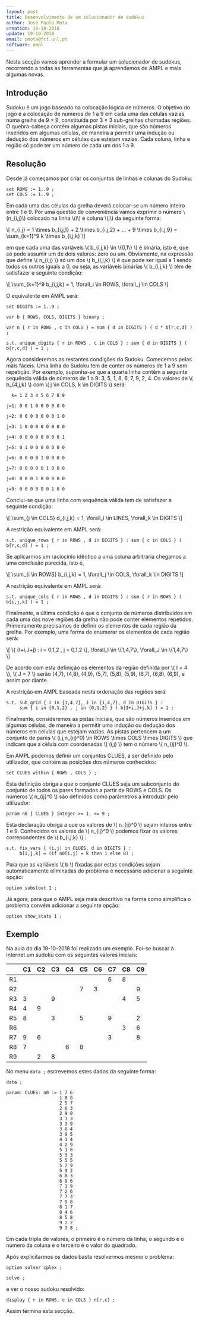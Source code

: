 ```yaml
---
layout: post
title: Desenvolvimento de um solucionador de sudokus
author: José Paulo Mota
creation: 19-10-2018
update: 19-10-2018
email: pmota@fct.unl.pt
software: ampl
---
```


Nesta secção vamos aprender a formular um solucionador de sudokus, recorrendo a todas as ferramentas que já aprendemos de AMPL e mais algumas novas.


## Introdução

Sudoku é um jogo baseado na colocação lógica de números. O objetivo do jogo é a colocação de números de 1 a 9 em cada uma das células vazias numa grelha de 9 × 9, constituída por 3 × 3 sub-grelhas chamadas regiões. O quebra-cabeça contém algumas pistas iniciais, que são números inseridos em algumas células, de maneira a permitir uma indução ou dedução dos números em células que estejam vazias. Cada coluna, linha e região só pode ter um número de cada um dos 1 a 9.


## Resolução

Desde já começamos por criar os conjuntos de linhas e colunas do Sudoku:

```
set ROWS := 1..9 ;
set COLS := 1..9 ;
```

Em cada uma das células da grelha deverá colocar-se um número inteiro entre 1 e 9. Por uma questão de conveniência vamos exprimir o número \\(n_{i,j}\\) colocado na linha \\(i\\) e coluna \\(j\\) da seguinte forma:

\\[
n_{i,j} = 1 \times b_{i,j,1} + 2 \times b_{i,j,2} + ... + 9 \times b_{i,j,9} = \sum_{k=1}^9 k \times b_{i,j,k} 
\\]

em que cada uma das variáveis \\( b_{i,j,k} \in \\{0,1\\} \\)  é binária, isto é, que só pode assumir um de dois valores: zero ou um. Obviamente, na expressão que define \\( n_{i,j} \\) só um dos \\( b_{i,j,k} \\) é que pode ser igual a 1 sendo todos os outros iguais a 0, ou seja, as variáveis binárias \\( b_{i,j,k} \\) têm de satisfazer a seguinte condição:

\\[
\sum_{k=1}^9 b_{i,j,k} = 1, \forall_i \in ROWS, \forall_j \in COLS
\\]

O equivalente em AMPL será:

```
set DIGITS := 1..9 ;

var b { ROWS, COLS, DIGITS } binary ;

var n { r in ROWS , c in COLS } = sum { d in DIGITS } ( d * b[r,c,d] ) ;

s.t. unique_digits { r in ROWS , c in COLS } : sum { d in DIGITS } ( b[r,c,d] ) = 1 ;
```

Agora consideremos as restantes condições do Sudoku. Comecemos pelas mais fáceis. Uma linha do Sudoku tem de conter os números de 1 a 9 sem repetição. Por exemplo, suponha-se que a quarta linha contêm a seguinte sequência válida de números de 1 a 9: 3, 5, 1, 8, 6, 7, 9, 2, 4. Os valores de \\( b_{4,j,k} \\) com \\( j \in COLS, k \in DIGITS \\) será:

```
  k= 1 2 3 4 5 6 7 8 9
  
j=1: 0 0 1 0 0 0 0 0 0

j=2: 0 0 0 0 0 0 0 1 0

j=3: 1 0 0 0 0 0 0 0 0

j=4: 0 0 0 0 0 0 0 0 1

j=5: 0 1 0 0 0 0 0 0 0

j=6: 0 0 0 0 1 0 0 0 0

j=7: 0 0 0 0 0 1 0 0 0

j=8: 0 0 0 1 0 0 0 0 0

j=9: 0 0 0 0 0 0 1 0 0
```

Conclui-se que uma linha com sequência válida tem de satisfazer a seguinte condição:

\\[
\sum_{j \in COLS} d_{i,j,k} = 1, \forall_i \in LINES, \forall_k \in DIGITS
\\]

A restrição equivalente em AMPL será:

```
s.t. unique_rows { r in ROWS , d in DIGITS } : sum { c in COLS } ( b[r,c,d] ) = 1 ;
```

Se aplicarmos um raciocínio idêntico a uma coluna arbitrária chegamos a uma conclusão parecida, isto é, 

\\[
\sum_{i \in ROWS} b_{i,j,k} = 1, \forall_j \in COLS, \forall_k \in DIGITS
\\]

A restrição equivalente em AMPL será:

```
s.t. unique_cols { r in ROWS , d in DIGITS } : sum { r in ROWS } ( b[i,j,k] ) = 1 ;
```

Finalmente, a última condição é que o conjunto de números distribuídos em cada uma das nove regiões da grelha não pode conter elementos repetidos. Primeiramente precisamos de definir os elementos de cada região da grelha. Por exemplo, uma forma de enumerar os elementos de cada região será:

\\[
\\{ (I+i,J+j) : i = 0,1,2 , j = 0,1,2 \\}, \forall_I \in \\{1,4,7\\}, \forall_J \in \\{1,4,7\\}
\\]

De acordo com esta definição os elementos da região definida por \\( I = 4 \\), \\( J = 7 \\) serão (4,7), (4,8), (4,9), (5,7), (5,8), (5,9), (6,7), (6,8), (6,9), e assim por diante.

A restrição em AMPL baseada nesta ordenação das regiões será:

```
s.t. sub_grid { I in {1,4,7}, J in {1,4,7}, d in DIGITS } : 
     sum { i in {0,1,2} , j in {0,1,2} } ( b[I+i,J+j,k] ) = 1 ;
```

Finalmente, consideremos as pistas iniciais, que são números inseridos em algumas células, de maneira a permitir uma indução ou dedução dos números em células que estejam vazias. As pistas pertencem a um conjunto de pares \\( (i,j,n_{ij}^0) \in ROWS \times COLS \times DIGITS \\) que indicam que a célula com coordenadas \\( (i,j) \\) tem o número \\( n_{ij}^0 \\). 

Em AMPL podemos definir um conjuntos CLUES, a ser definido pelo utilizador, que contém as posições dos números conhecidos:

```
set CLUES within { ROWS , COLS } ;
```

Esta definição obriga a que o conjunto CLUES seja um subconjunto do conjunto de todos os pares formados a partir de ROWS e COLS. Os números \\( n_{ij}^0 \\) são definidos como parâmetros a introduzir pelo utilizador:

```
param n0 { CLUES } integer >= 1, <= 9 ;
```

Esta declaração obriga a que os valores de \\( n_{ij}^0 \\) sejam inteiros entre 1 e 9. Conhecidos os valores de \\( n_{ij}^0 \\) podemos fixar os valores correpondentes de \\( b_{i,j,k} \\) :

```
s.t. fix_vars { (i,j) in CLUES, d in DIGITS } :
     b[i,j,k] = (if n0[i,j] = k then 1 else 0) ;
```

Para que as variáveis \\( b \\) fixadas por estas condições sejam automaticamente eliminadas do problema é necessário adicionar a seguinte opção:

```
option substout 1 ;
```

Já agora, para que o AMPL seja mais descritivo na forma como simplifica o problema convém adicionar a seguinte opção:

```
option show_stats 1 ;
```

## Exemplo

Na aula do dia 19-10-2018 foi realizado um exemplo. Foi-se buscar à internet um sudoku com os seguintes valores iniciais:

|    | C1 | C2 | C3 | C4 | C5 | C6 | C7 | C8 | C9 |
|----|----|----|----|----|----|----|----|----|----|
| R1 |    |    |    |    |    |    | 6  | 8  |    |
| R2 |    |    |    |    | 7  | 3  |    |    | 9  |
| R3 | 3  |    | 9  |    |    |    |    | 4  | 5  |
| R4 | 4  | 9  |    |    |    |    |    |    |    |
| R5 | 8  |    | 3  |    | 5  |    | 9  |    | 2  |
| R6 |    |    |    |    |    |    |    | 3  | 6  |
| R7 | 9  | 6  |    |    |    |    | 3  |    | 8  |
| R8 | 7  |    |    | 6  | 8  |    |    |    |    |
| R9 |    | 2  | 8  |    |    |    |    |    |    |

No menu `data ;` escrevemos estes dados da seguinte forma:

``` 
data ;

param: CLUES: n0 := 1 7 6
                    1 8 8
                    2 5 7
                    2 6 3
                    2 9 9
                    3 1 3
                    3 3 9
                    3 8 4
                    3 9 5
                    4 1 4
                    4 2 9
                    5 1 8
                    5 3 3
                    5 5 5
                    5 7 9
                    5 9 2
                    6 8 3
                    6 9 6
                    7 1 9
                    7 2 6
                    7 7 3
                    7 9 8
                    8 1 7
                    8 4 6
                    8 5 8
                    9 2 2
                    9 3 8 ;
```

Em cada tripla de valores, o primeiro é o número da linha, o segundo é o número da coluna e o terceiro é o valor do quadrado.

Após explicitarmos os dados basta resolvermos mesmo o problema:

```
option solver cplex ;

solve ;
```

e ver o nosso sudoku resolvido:

```
display { r in ROWS, c in COLS } n[r,c] ;
```

Assim termina esta secção.
